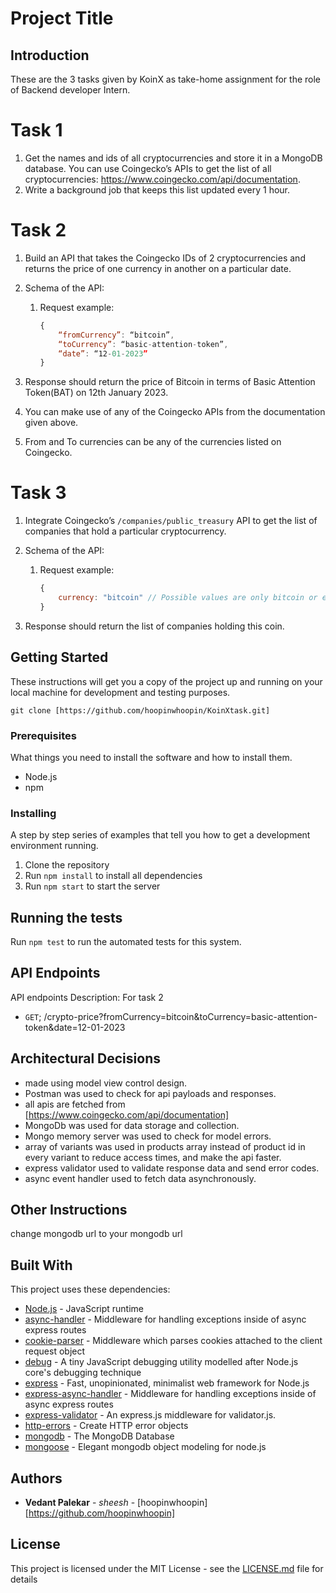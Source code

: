 # Project Title

## Introduction

These are the 3 tasks given by KoinX as take-home assignment for the role of Backend developer Intern.

# Task 1
1. Get the names and ids of all cryptocurrencies and store it in a MongoDB database. You can use Coingecko’s APIs to get the list of all cryptocurrencies: https://www.coingecko.com/api/documentation.
2. Write a background job that keeps this list updated every 1 hour.
# Task 2
1. Build an API that takes the Coingecko IDs of 2 cryptocurrencies and returns the price of one currency in another on a particular date.
2. Schema of the API:
    1. Request example:
        
        ```jsx
        {
        	“fromCurrency”: “bitcoin”,
        	“toCurrency”: “basic-attention-token”,
        	“date”: “12-01-2023”
        }
        ```
        
3. Response should return the price of Bitcoin in terms of Basic Attention Token(BAT) on 12th January 2023.
4. You can make use of any of the Coingecko APIs from the documentation given above.
5. From and To currencies can be any of the currencies listed on Coingecko.

# Task 3
1. Integrate Coingecko’s `/companies/public_treasury` API to get the list of companies that hold a particular cryptocurrency.
2. Schema of the API:
    1. Request example:
        
        ```jsx
        {
        	currency: "bitcoin" // Possible values are only bitcoin or ethereum.
        }
        ```
        
3. Response should return the list of companies holding this coin.


## Getting Started

These instructions will get you a copy of the project up and running on your local machine for development and testing purposes.

```
git clone [https://github.com/hoopinwhoopin/KoinXtask.git]
```

### Prerequisites

What things you need to install the software and how to install them.

- Node.js
- npm

### Installing

A step by step series of examples that tell you how to get a development environment running.

1. Clone the repository
2. Run `npm install` to install all dependencies
3. Run `npm start` to start the server

## Running the tests

Run `npm test` to run the automated tests for this system.

## API Endpoints

API endpoints Description:
For task 2
- `GET`;  /crypto-price?fromCurrency=bitcoin&toCurrency=basic-attention-token&date=12-01-2023
  
## Architectural Decisions

- made using model view control design.
- Postman was used to check for api payloads and responses.
- all apis are fetched from [https://www.coingecko.com/api/documentation]
- MongoDb was used for data storage and collection.
- Mongo memory server  was used to check for model errors.
- array of variants was used in products array instead of product id in every variant to reduce access times, and make the api faster.
- express validator used to validate response data and send error codes.
- async event handler used to fetch data asynchronously.



## Other Instructions

change mongodb url to your mongodb url

## Built With

This project uses these dependencies:

- [Node.js](https://nodejs.org/en/) - JavaScript runtime
- [async-handler](https://www.npmjs.com/package/express-async-handler) - Middleware for handling exceptions inside of async express routes
- [cookie-parser](https://www.npmjs.com/package/cookie-parser) - Middleware which parses cookies attached to the client request object
- [debug](https://www.npmjs.com/package/debug) - A tiny JavaScript debugging utility modelled after Node.js core's debugging technique
- [express](https://expressjs.com/) - Fast, unopinionated, minimalist web framework for Node.js
- [express-async-handler](https://www.npmjs.com/package/express-async-handler) - Middleware for handling exceptions inside of async express routes
- [express-validator](https://express-validator.github.io/docs/) - An express.js middleware for validator.js.
- [http-errors](https://www.npmjs.com/package/http-errors) - Create HTTP error objects
- [mongodb](https://www.mongodb.com/) - The MongoDB Database
- [mongoose](https://mongoosejs.com/) - Elegant mongodb object modeling for node.js



## Authors

* **Vedant Palekar** - *sheesh* - [hoopinwhoopin] [https://github.com/hoopinwhoopin]

## License

This project is licensed under the MIT License - see the [LICENSE.md](LICENSE.md) file for details
